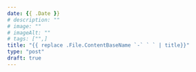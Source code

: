 ```yaml
---
date: {{ .Date }}
# description: ""
# image: "" 
# imageAlt: ""
# tags: ["",]
title: "{{ replace .File.ContentBaseName `-` ` ` | title}}"
type: "post"
draft: true
---
```

